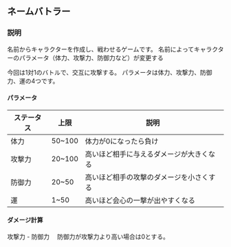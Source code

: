 ## ネームバトラー

### 説明
名前からキャラクターを作成し、戦わせるゲームです。
名前によってキャラクターのパラメータ（体力、攻撃力、防御力など）が変更する

今回は1対1のバトルで、交互に攻撃する。
パラメータは体力、攻撃力、防御力、運の4つです。

#### パラメータ
|ステータス|上限|説明|
|---|---|---|
|体力|50~100|体力が0になったら負け|
|攻撃力|20~100|高いほど相手に与えるダメージが大きくなる|
|防御力|20~50|高いほど相手の攻撃のダメージを小さくする|
|運|1~50|高いほど会心の一撃が出やすくなる|

#### ダメージ計算
攻撃力 - 防御力　
防御力が攻撃力より高い場合は0とする。

#### 


